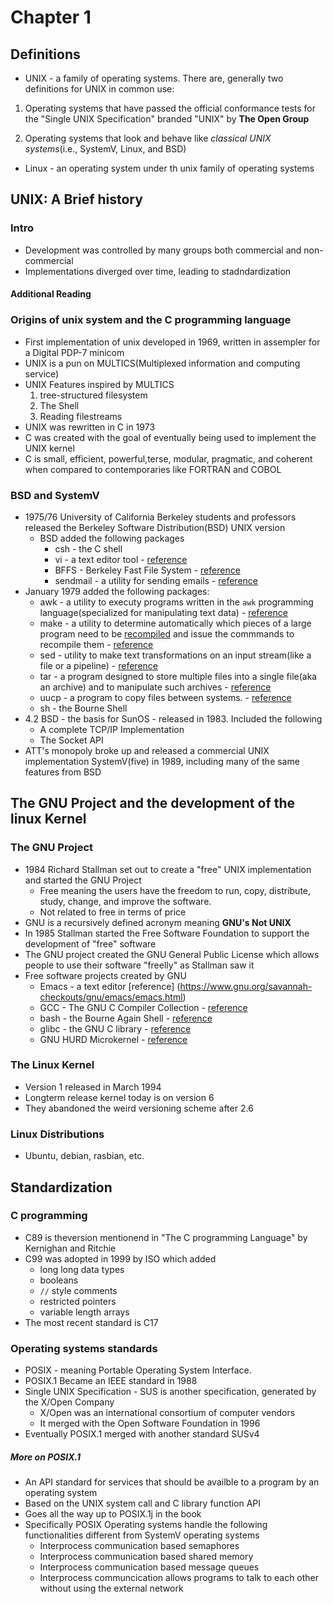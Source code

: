 # Chapter 1

## Definitions

- UNIX - a family of operating systems. There are, generally two definitions for UNIX in common use:

1. Operating systems that have passed the official conformance tests for the "Single UNIX Specification" branded "UNIX" by **The Open Group**

2. Operating systems that look and behave like *classical UNIX systems*(i.e., SystemV, Linux, and BSD)

- Linux - an operating system under th unix family of operating systems

## UNIX: A Brief history

### Intro

- Development was controlled by many groups both commercial and non-commercial
- Implementations diverged over time, leading to stadndardization

#### Additional Reading

### Origins of unix system and the C programming language

- First implementation of unix developed in 1969, written in assempler for a Digital PDP-7 minicom
- UNIX is a pun on  MULTICS(Multiplexed information and computing service)
- UNIX Features inspired by MULTICS
  1. tree-structured filesystem
  2. The Shell
  3. Reading filestreams
- UNIX was rewritten in C in 1973
- C was created with the goal of eventually being used to implement the UNIX kernel
- C is small, efficient, powerful,terse, modular, pragmatic, and coherent when compared to contemporaries like FORTRAN and COBOL

### BSD and SystemV

- 1975/76 University of California Berkeley students and professors released the Berkeley Software Distribution(BSD) UNIX version
  - BSD added the following packages
    - csh - the C shell
    - vi - a text editor tool - [reference](https://manpages.org/vi)
    - BFFS - Berkeley Fast File System - [reference](https://people.eecs.berkeley.edu/~brewer/cs262/FFS.pdf)
    - sendmail - a utility for sending emails - [reference](https://manpages.org/sendmail)
- January 1979 added the following packages:
  - awk - a utility to executy programs written in the `awk` programming language(specialized for manipulating text data) - [reference](https://www.man7.org/linux/man-pages/man1/awk.1p.html)
  - make - a utility to determine automatically which pieces of a large program need to be [recompiled](https://www.geeksforgeeks.org/compiling-a-c-program-behind-the-scenes/) and issue the commmands to recompile them - [reference](https://linux.die.net/man/1/make)
  - sed - utility to make text transformations on an input stream(like a file or a pipeline) - [reference](https://linux.die.net/man/1/sed)
  - tar - a program designed to store multiple files into a single file(aka an archive) and to manipulate such archives - [reference](https://www.man7.org/linux/man-pages/man1/tar.1.html)
  - uucp - a program to copy files between systems. - [reference](https://linux.die.net/man/1/uucp)
  - sh - the Bourne Shell
- 4.2 BSD - the basis  for SunOS - released in 1983. Included the following
  - A complete TCP/IP Implementation
  - The Socket API
- ATT's monopoly broke up and released a commercial UNIX implementation SystemV(five) in 1989, including many of the same features from BSD

## The GNU Project and the development of the linux Kernel

### The GNU Project

- 1984 Richard Stallman set out to create a "free" UNIX implementation and started the GNU Project
  - Free meaning the users have the freedom to run, copy, distribute, study, change, and improve the software.
  - Not related to free in terms of price
- GNU is a recursively defined acronym meaning **GNU's Not UNIX**
- In 1985 Stallman started the Free Software Foundation to support the development of "free" software
- The GNU project created the GNU General Public License which allows people to use their software  "freelly" as Stallman saw it
- Free software projects created by GNU
  - Emacs - a text editor [reference] (https://www.gnu.org/savannah-checkouts/gnu/emacs/emacs.html)
  - GCC - The GNU C Compiler Collection - [reference](https://gcc.gnu.org)
  - bash - the Bourne Again Shell - [reference](https://www.gnu.org/software/bash/)
  - glibc - the GNU C library - [reference](https://www.gnu.org/software/libc/)
  - GNU HURD Microkernel - [reference](https://www.gnu.org/software/hurd/advantages.html)

### The Linux Kernel

- Version 1 released in March 1994
- Longterm release kernel today is on version 6
- They abandoned the weird versioning scheme after 2.6

### Linux Distributions

- Ubuntu, debian, rasbian, etc.

## Standardization

### C programming

- C89 is theversion mentionend in "The C programming Language" by Kernighan and Ritchie
- C99  was adopted in 1999 by ISO which added
  - long long data types
  - booleans
  - `//` style comments
  - restricted pointers
  - variable length arrays
- The most recent standard is C17

### Operating systems standards

- POSIX - meaning Portable Operating System Interface.
- POSIX.1 Became an IEEE standard in 1988
- Single UNIX Specification - SUS is another specification, generated by the X/Open Company
  - X/Open was an international consortium of computer vendors
  - It merged with the Open Software Foundation in 1996
- Eventually POSIX.1 merged with another standard SUSv4

##### More on POSIX.1

- An API standard for services that should be availble to a program by an operating system
- Based on the UNIX system call and C library function API
- Goes all the way up to POSIX.1j in the book
- Specifically POSIX Operating systems handle the following functionalities different from SystemV operating systems
  - Interprocess communication based semaphores
  - Interprocess communication based shared memory
  - Interprocess communication based message queues
  - Interprocess communcication allows programs to talk to each other without using the external network